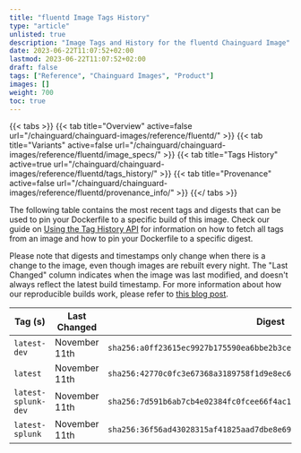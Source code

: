 ```yaml
---
title: "fluentd Image Tags History"
type: "article"
unlisted: true
description: "Image Tags and History for the fluentd Chainguard Image"
date: 2023-06-22T11:07:52+02:00
lastmod: 2023-06-22T11:07:52+02:00
draft: false
tags: ["Reference", "Chainguard Images", "Product"]
images: []
weight: 700
toc: true
---
```


{{< tabs >}}
{{< tab title="Overview" active=false url="/chainguard/chainguard-images/reference/fluentd/" >}}
{{< tab title="Variants" active=false url="/chainguard/chainguard-images/reference/fluentd/image_specs/" >}}
{{< tab title="Tags History" active=true url="/chainguard/chainguard-images/reference/fluentd/tags_history/" >}}
{{< tab title="Provenance" active=false url="/chainguard/chainguard-images/reference/fluentd/provenance_info/" >}}
{{</ tabs >}}

The following table contains the most recent tags and digests that can be used to pin your Dockerfile to a specific build of this image. Check our guide on [Using the Tag History API](/chainguard/chainguard-images/using-the-tag-history-api/) for information on how to fetch all tags from an image and how to pin your Dockerfile to a specific digest.

Please note that digests and timestamps only change when there is a change to the image, even though images are rebuilt every night. The "Last Changed" column indicates when the image was last modified, and doesn't always reflect the latest build timestamp. For more information about how our reproducible builds work, please refer to [this blog post](https://www.chainguard.dev/unchained/reproducing-chainguards-reproducible-image-builds).

| Tag (s)              | Last Changed  | Digest                                                                    |
|----------------------|---------------|---------------------------------------------------------------------------|
|  `latest-dev`        | November 11th | `sha256:a0ff23615ec9927b175590ea6bbe2b3ce919121272db2b8128278e20bc85ef56` |
|  `latest`            | November 11th | `sha256:42770c0fc3e67368a3189758f1d9e8ec6d3487dd9748d34c73ba0ffc26584da7` |
|  `latest-splunk-dev` | November 11th | `sha256:7d591b6ab7cb4e02384fc0fcee66f4ac1dd0296a027a2527c8c8ddfa4147d1dd` |
|  `latest-splunk`     | November 11th | `sha256:36f56ad43028315af41825aad7dbe8e69e93a519230051e47ed9966373ee7717` |

